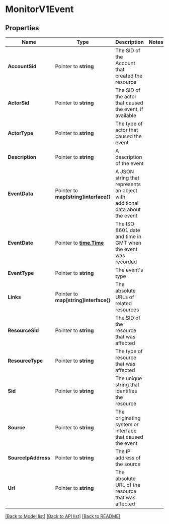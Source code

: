 # MonitorV1Event

## Properties

Name | Type | Description | Notes
------------ | ------------- | ------------- | -------------
**AccountSid** | Pointer to **string** | The SID of the Account that created the resource |
**ActorSid** | Pointer to **string** | The SID of the actor that caused the event, if available |
**ActorType** | Pointer to **string** | The type of actor that caused the event |
**Description** | Pointer to **string** | A description of the event |
**EventData** | Pointer to **map[string]interface{}** | A JSON string that represents an object with additional data about the event |
**EventDate** | Pointer to [**time.Time**](time.Time.md) | The ISO 8601 date and time in GMT when the event was recorded |
**EventType** | Pointer to **string** | The event's type |
**Links** | Pointer to **map[string]interface{}** | The absolute URLs of related resources |
**ResourceSid** | Pointer to **string** | The SID of the resource that was affected |
**ResourceType** | Pointer to **string** | The type of resource that was affected |
**Sid** | Pointer to **string** | The unique string that identifies the resource |
**Source** | Pointer to **string** | The originating system or interface that caused the event |
**SourceIpAddress** | Pointer to **string** | The IP address of the source |
**Url** | Pointer to **string** | The absolute URL of the resource that was affected |

[[Back to Model list]](../README.md#documentation-for-models) [[Back to API list]](../README.md#documentation-for-api-endpoints) [[Back to README]](../README.md)



